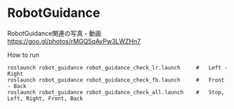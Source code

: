 # RobotGuidance

RobotGuidance関連の写真・動画  
https://goo.gl/photos/rMGQ5qAvPw3LWZHn7

How to run
```
roslaunch robot_guidance robot_guidance_check_lr.launch		#	Left - Right
roslaunch robot_guidance robot_guidance_check_fb.launch		#	Front - Back
roslaunch robot_guidance robot_guidance_check_all.launch	#	Stop, Left, Right, Front, Back
```

